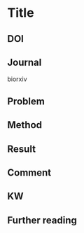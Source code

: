 # Title

## DOI

## Journal

biorxiv

## Problem

## Method

## Result

## Comment

## KW

## Further reading